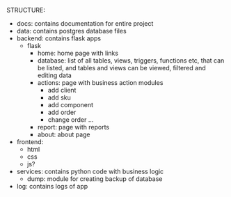 STRUCTURE:

- docs: contains documentation for entire project
- data: contains postgres database files
- backend: contains flask apps
    - flask
        - home: home page with links
        - database: list of all tables, views, triggers, functions etc, that can be listed, and tables and views can be viewed, filtered and editing data
        - actions: page with business action modules
            - add client
            - add sku
            - add component
            - add order
            - change order
            ...
        - report: page with reports
        - about: about page
- frontend:
    - html
    - css
    - js?
- services: contains python code with business logic
    - dump: module for creating backup of database
- log: contains logs of app
